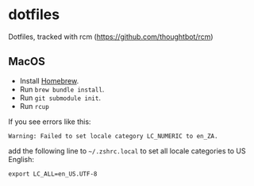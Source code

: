 # dotfiles
Dotfiles, tracked with rcm (https://github.com/thoughtbot/rcm)

## MacOS
- Install [Homebrew](https://brew.sh/).
- Run `brew bundle install`.
- Run `git submodule init`.
- Run `rcup`

If you see errors like this:

`Warning: Failed to set locale category LC_NUMERIC to en_ZA.`

add the following line to `~/.zshrc.local` to set all locale categories to US
English:

`export LC_ALL=en_US.UTF-8`
